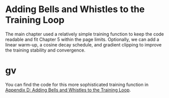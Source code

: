 # Adding Bells and Whistles to the Training Loop

The main chapter used a relatively simple training function to keep the code readable and fit Chapter 5 within the page limits. Optionally, we can add a linear warm-up, a cosine decay schedule, and gradient clipping to improve the training stability and convergence.
# gv
You can find the code for this more sophisticated training function in [Appendix D: Adding Bells and Whistles to the Training Loop](../../appendix-D/01_main-chapter-code/appendix-D.ipynb).
